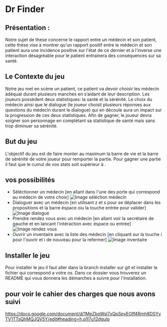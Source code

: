 # Dr Finder



## Présentation : 

Notre sujet de these concerne le rapport entre un médecin et son patient, cette thèse vise à montrer qu'un rapport positif entre le médecin et son patient aura une incidence positive sur l'état de ce dernier et à l'inverse une interaction désagréable pour le patient entrainera des conséquences sur sa santé.

## Le Contexte du jeu

Notre jeu met en scène un patient, ce patient va devoir choisir les médecin adéquat durant plusieurs manches en s’aidant de leur description. Les joueurs possèdent deux statistiques: la santé et la sérénité.
Le choix du médecin ainsi que le dialogue (le joueur choisit plusieurs réponses aux questions du médecin durant le dialogue) qui en découle aura un impact sur la progression de ces deux statistiques.
Afin de gagner, le joueur devra soigner son personnage en complétant sa statistique de santé mais sans trop diminuer sa sérénité.

## But du jeu

L'objectif du jeu est de faire monter au maximum la barre de vie et la barre de sérénité de votre joueur pour remporter la partie.
Pour gagner une partie il faut que le cumul de vos stats soit supérieur à .

## vos possibilités

- Séléctionner un médecin [en allant dans l'une des porte qui correspond au médecin de votre choix]
 ![ Image séléction médecin](/images/portes.jpg "Image séléction médecin")
- Dialoguer avec un médecin [en utilisant z et s pour se déplacer dans les propositions et la barre éspace oiu la touche entrée pour valider]
![ Image dialogue](/images/dr_zen.jpg "Image dialogue")
- Prendre rendez vous avec un médecin [en allant voir la secrétaire de gauche et en lancant l'intéraction avec éspace ou entrée]
![ Image rendez vous](/images/rdv.jpg "Image rendez vous")
- Ouvrir un inventaire avec la liste des médecin [en cliquant sur la touche i pour l'ouvrir et i de nouveau pour la refermer]
![ Image inventaire](/images/menu.jpg "Image inventaire")

## Installer le jeu

Pour installer le jeu il faut aller dans la branch installer sur git et installer le fichier qui correspond a votre os.
Dans ce dossier vous trouverez un README qui vous donnera les démarches a suivre pour l'installation.

## pour voir le cahier des charges que nous avons suivi

https://docs.google.com/document/d/1MeZboWsl7xQpSpyEGff4Rmh8DSYyTV1TTsQhMQJQV5Y/edit#heading=h.p1l7u12dgulp